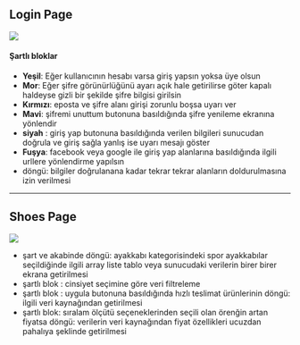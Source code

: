 ## Login Page
![](https://i.imgur.com/ZT10ISV.jpg)
#### Şartlı bloklar
*  **Yeşil**: Eğer kullanıcının hesabı varsa giriş yapsın yoksa üye olsun
*  **Mor**: Eğer şifre görünürlüğünü ayarı açık hale getirilirse göter kapalı haldeyse gizli bir şekilde şifre bilgisi girilsin
*  **Kırmızı**: eposta ve şifre alanı girişi zorunlu boşsa uyarı ver
*  **Mavi**: şifremi unuttum butonuna basıldığında şifre yenileme ekranına yönlendir
*  **siyah** : giriş yap butonuna basıldığında verilen bilgileri sunucudan doğrula ve giriş sağla yanlış ise uyarı mesajı göster
*  **Fuşya**: facebook veya google ile giriş yap alanlarına basıldığında ilgili urllere yönlendirme yapılsın
*  döngü: bilgiler doğrulanana kadar tekrar tekrar alanların doldurulmasına izin verilmesi


---

## Shoes Page
![](https://i.imgur.com/15kYcBs.jpg)
* şart ve akabinde döngü: ayakkabı kategorisindeki spor ayakkabılar seçildiğinde ilgili array liste tablo veya sunucudaki verilerin birer birer ekrana getirilmesi
* şartlı blok : cinsiyet seçimine göre veri filtreleme
* şartlı blok : uygula butonuna basıldığında hızlı teslimat ürünlerinin döngü: ilgili veri kaynağından getirilmesi
* şartlı blok: sıralam ölçütü seçeneklerinden seçili olan örenğin artan fiyatsa döngü: verilerin veri kaynağından fiyat özellikleri ucuzdan pahalıya şeklinde getirilmesi


